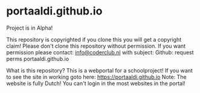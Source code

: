 # portaaldi.github.io
Project is in Alpha!

This repository is copyrighted if you clone this you will get a copyright claim!
Please don't clone this repository without permission.
If you want permission please contact: info@coderclub.nl with subject: Github: request perms portaaldi.github.io

What is this repository?
This is a webportal for a schoolproject!
If you want to see the site in working goto here: https://portaaldi.github.io
Note:
The website is fully Dutch! 
You can't login in the most websites in the portal!
